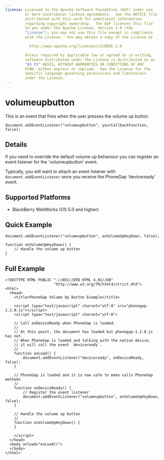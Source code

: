 ```yaml
---
license: Licensed to the Apache Software Foundation (ASF) under one
         or more contributor license agreements.  See the NOTICE file
         distributed with this work for additional information
         regarding copyright ownership.  The ASF licenses this file
         to you under the Apache License, Version 2.0 (the
         "License"); you may not use this file except in compliance
         with the License.  You may obtain a copy of the License at

           http://www.apache.org/licenses/LICENSE-2.0

         Unless required by applicable law or agreed to in writing,
         software distributed under the License is distributed on an
         "AS IS" BASIS, WITHOUT WARRANTIES OR CONDITIONS OF ANY
         KIND, either express or implied.  See the License for the
         specific language governing permissions and limitations
         under the License.
---
```


volumeupbutton
===========

This is an event that fires when the user presses the volume up button.

    document.addEventListener("volumeupbutton", yourCallbackFunction, false);

Details
-------

If you need to override the default volume up behaviour you can register an event listener for the 'volumeupbutton' event.

Typically, you will want to attach an event listener with `document.addEventListener` once you receive the PhoneGap 'deviceready' event.

Supported Platforms
-------------------

- BlackBerry WebWorks (OS 5.0 and higher)

Quick Example
-------------

    document.addEventListener("volumeupbutton", onVolumeUpKeyDown, false);

    function onVolumeUpKeyDown() {
        // Handle the volume up button
    }

Full Example
------------

    <!DOCTYPE HTML PUBLIC "-//W3C//DTD HTML 4.01//EN"
                          "http://www.w3.org/TR/html4/strict.dtd">
    <html>
      <head>
        <title>PhoneGap Volume Up Button Example</title>

        <script type="text/javascript" charset="utf-8" src="phonegap-1.2.0.js"></script>
        <script type="text/javascript" charset="utf-8">

        // Call onDeviceReady when PhoneGap is loaded.
        //
        // At this point, the document has loaded but phonegap-1.2.0.js has not.
        // When PhoneGap is loaded and talking with the native device,
        // it will call the event `deviceready`.
        //
        function onLoad() {
            document.addEventListener("deviceready", onDeviceReady, false);
        }

        // PhoneGap is loaded and it is now safe to make calls PhoneGap methods
        //
        function onDeviceReady() {
            // Register the event listener
            document.addEventListener("volumeupbutton", onVolumeUpKeyDown, false);
        }

        // Handle the volume up button
        //
        function onVolumeUpKeyDown() {
        }

        </script>
      </head>
      <body onload="onLoad()">
      </body>
    </html>

